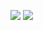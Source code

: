 ![](https://4vector.com/i/free-vector-buzzard-raptor-clip-art_128136_buzzard-raptor-clip-art/Buzzard_Raptor_clip_art_medium.png)
![](https://cutt.ly/4dqdZHQ)

